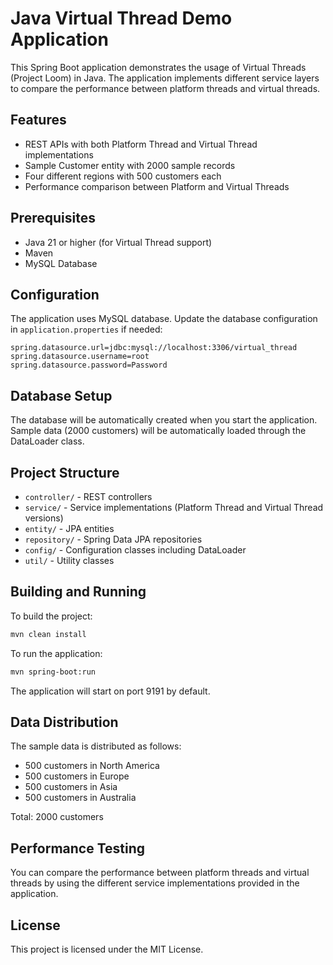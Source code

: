 # Java Virtual Thread Demo Application

This Spring Boot application demonstrates the usage of Virtual Threads (Project Loom) in Java. The application implements different service layers to compare the performance between platform threads and virtual threads.

## Features

- REST APIs with both Platform Thread and Virtual Thread implementations
- Sample Customer entity with 2000 sample records
- Four different regions with 500 customers each
- Performance comparison between Platform and Virtual Threads

## Prerequisites

- Java 21 or higher (for Virtual Thread support)
- Maven
- MySQL Database

## Configuration

The application uses MySQL database. Update the database configuration in `application.properties` if needed:

```properties
spring.datasource.url=jdbc:mysql://localhost:3306/virtual_thread
spring.datasource.username=root
spring.datasource.password=Password
```

## Database Setup

The database will be automatically created when you start the application. Sample data (2000 customers) will be automatically loaded through the DataLoader class.

## Project Structure

- `controller/` - REST controllers
- `service/` - Service implementations (Platform Thread and Virtual Thread versions)
- `entity/` - JPA entities
- `repository/` - Spring Data JPA repositories
- `config/` - Configuration classes including DataLoader
- `util/` - Utility classes

## Building and Running

To build the project:
```bash
mvn clean install
```

To run the application:
```bash
mvn spring-boot:run
```

The application will start on port 9191 by default.

## Data Distribution

The sample data is distributed as follows:
- 500 customers in North America
- 500 customers in Europe
- 500 customers in Asia
- 500 customers in Australia

Total: 2000 customers

## Performance Testing

You can compare the performance between platform threads and virtual threads by using the different service implementations provided in the application.

## License

This project is licensed under the MIT License.
